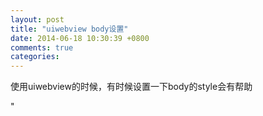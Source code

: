 ```yaml
---
layout: post
title: "uiwebview body设置"
date: 2014-06-18 10:30:39 +0800
comments: true
categories: 
---
```

使用uiwebview的时候，有时候设置一下body的style会有帮助<br/>
<body style='background-color: transparent'>"
